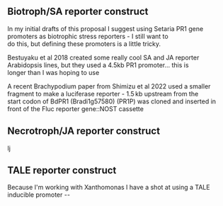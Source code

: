 ## Biotroph/SA reporter construct

In my initial drafts of this proposal I suggest using Setaria PR1 gene promoters as biotrophic stress reporters - I still want to \
do this, but defining these promoters is a little tricky.

Bestuyaku et al 2018 created some really cool SA and JA reporter Arabidopsis lines, but they used a 4.5kb PR1 promoter... this is \
longer than I was hoping to use

A recent Brachypodium paper from Shimizu et al 2022 used a smaller fragment to make a luciferase reporter - 1.5 kb upstream from the \
start codon of BdPR1 (Bradi1g57580) (PR1P) was cloned and inserted in front of the Fluc reporter gene::NOST cassette

## Necrotroph/JA reporter construct

lj

## TALE reporter construct

Because I'm working with Xanthomonas I have a shot at using a TALE inducible promoter -- 
